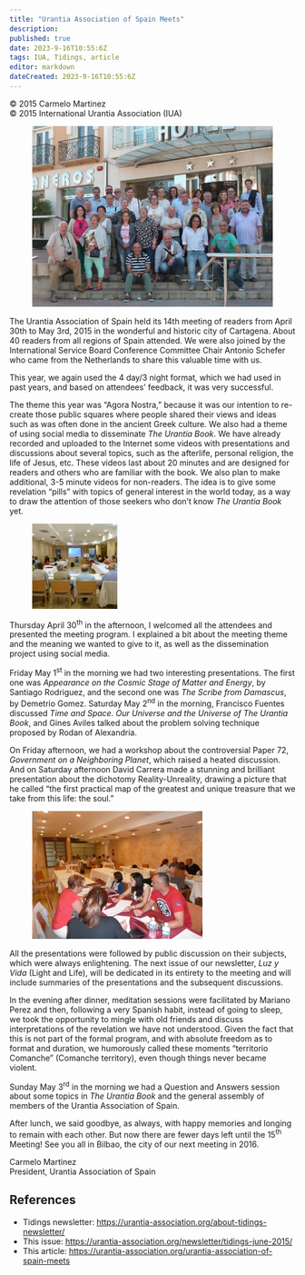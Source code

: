 ```yaml
---
title: "Urantia Association of Spain Meets"
description: 
published: true
date: 2023-9-16T10:55:6Z
tags: IUA, Tidings, article
editor: markdown
dateCreated: 2023-9-16T10:55:6Z
---
```


<p class="v-card v-sheet theme--light gray lighten-3 px-2">© 2015 Carmelo Martinez<br>© 2015 International Urantia Association (IUA)</p>

<figure id="Figure_1" class="image urantiapedia">
<img src="../../../image/article/IUA_Tidings/Spanish-Meeting-of-Readers-Group-Photo.jpg">
</figure>

The Urantia Association of Spain held its 14th meeting of readers from April 30th to May 3rd, 2015 in the wonderful and historic city of Cartagena. About 40 readers from all regions of Spain attended. We were also joined by the International Service Board Conference Committee Chair Antonio Schefer who came from the Netherlands to share this valuable time with us.

This year, we again used the 4 day/3 night format, which we had used in past years, and based on attendees’ feedback, it was very successful.

The theme this year was “Agora Nostra,” because it was our intention to re-create those public squares where people shared their views and ideas such as was often done in the ancient Greek culture. We also had a theme of using social media to disseminate _The Urantia Book_. We have already recorded and uploaded to the Internet some videos with presentations and discussions about several topics, such as the afterlife, personal religion, the life of Jesus, etc. These videos last about 20 minutes and are designed for readers and others who are familiar with the book. We also plan to make additional, 3-5 minute videos for non-readers. The idea is to give some revelation “pills” with topics of general interest in the world today, as a way to draw the attention of those seekers who don’t know _The Urantia Book_ yet.

<figure id="Figure_2" class="image urantiapedia image-style-align-left">
<img src="../../../image/article/IUA_Tidings/Spanish-Meeting-Meeting-Room-150x150.jpg">
</figure>

Thursday April 30<sup>th</sup> in the afternoon, I welcomed all the attendees and presented the meeting program. I explained a bit about the meeting theme and the meaning we wanted to give to it, as well as the dissemination project using social media.

Friday May 1<sup>st</sup> in the morning we had two interesting presentations. The first one was _Appearance on the Cosmic Stage of Matter and Energy_, by Santiago Rodriguez, and the second one was _The Scribe from Damascus_, by Demetrio Gomez. Saturday May 2<sup>nd</sup> in the morning, Francisco Fuentes discussed _Time and Space. Our Universe and the Universe of The Urantia Book_, and Gines Aviles talked about the problem solving technique proposed by Rodan of Alexandria.

On Friday afternoon, we had a workshop about the controversial Paper 72, _Government on a Neighboring Planet_, which raised a heated discussion. And on Saturday afternoon David Carrera made a stunning and brilliant presentation about the dichotomy Reality-Unreality, drawing a picture that he called “the first practical map of the greatest and unique treasure that we take from this life: the soul.”

<figure id="Figure_2" class="image urantiapedia image-style-align-right">
<img src="../../../image/article/IUA_Tidings/Spanish-Meeting-Workshop-300x225.jpg">
</figure>

All the presentations were followed by public discussion on their subjects, which were always enlightening. The next issue of our newsletter, _Luz y Vida_ (Light and Life), will be dedicated in its entirety to the meeting and will include summaries of the presentations and the subsequent discussions.

In the evening after dinner, meditation sessions were facilitated by Mariano Perez and then, following a very Spanish habit, instead of going to sleep, we took the opportunity to mingle with old friends and discuss interpretations of the revelation we have not understood. Given the fact that this is not part of the formal program, and with absolute freedom as to format and duration, we humorously called these moments “territorio Comanche” (Comanche territory), even though things never became violent.

Sunday May 3<sup>rd</sup> in the morning we had a Question and Answers session about some topics in _The Urantia Book_ and the general assembly of members of the Urantia Association of Spain.

After lunch, we said goodbye, as always, with happy memories and longing to remain with each other. But now there are fewer days left until the 15<sup>th</sup> Meeting! See you all in Bilbao, the city of our next meeting in 2016.

Carmelo Martinez  
President, Urantia Association of Spain
<br style="clear:both;"/>

## References

- Tidings newsletter: https://urantia-association.org/about-tidings-newsletter/
- This issue: https://urantia-association.org/newsletter/tidings-june-2015/
- This article: https://urantia-association.org/urantia-association-of-spain-meets